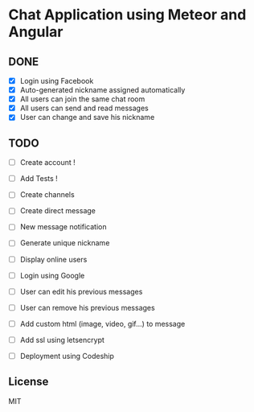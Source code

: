 # Chat Application using Meteor and Angular

DONE
---
- [x] Login using Facebook
- [x] Auto-generated nickname assigned automatically
- [x] All users can join the same chat room
- [x] All users can send and read messages
- [x] User can change and save his nickname

TODO
---
- [ ] Create account !
- [ ] Add Tests !
- [ ] Create channels
- [ ] Create direct message
- [ ] New message notification
- [ ] Generate unique nickname
- [ ] Display online users
- [ ] Login using Google
- [ ] User can edit his previous messages
- [ ] User can remove his previous messages
- [ ] Add custom html (image, video, gif...) to message
- [ ] Add ssl using letsencrypt
- [ ] Deployment using Codeship


License
----

MIT
